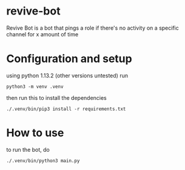 # revive-bot

Revive Bot is a bot that pings a role if there's no activity on a specific channel for x amount of time

# Configuration and setup

using python 1.13.2 (other versions untested) run

```
python3 -m venv .venv
```

then run this to install the dependencies

```
./.venv/bin/pip3 install -r requirements.txt
```

# How to use

to run the bot, do

```
./.venv/bin/python3 main.py
```
